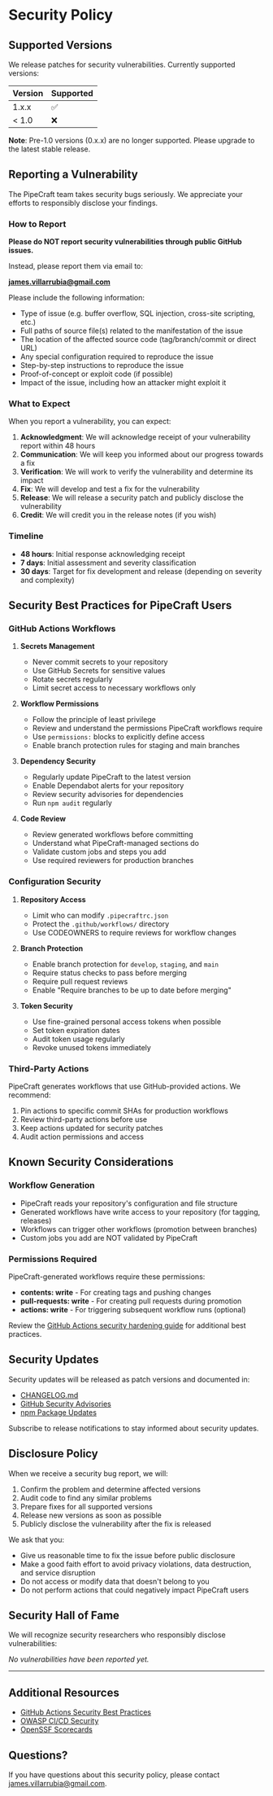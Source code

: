 # Security Policy

## Supported Versions

We release patches for security vulnerabilities. Currently supported versions:

| Version | Supported          |
| ------- | ------------------ |
| 1.x.x   | :white_check_mark: |
| < 1.0   | :x:                |

**Note**: Pre-1.0 versions (0.x.x) are no longer supported. Please upgrade to the latest stable release.

## Reporting a Vulnerability

The PipeCraft team takes security bugs seriously. We appreciate your efforts to responsibly disclose your findings.

### How to Report

**Please do NOT report security vulnerabilities through public GitHub issues.**

Instead, please report them via email to:

**[james.villarrubia@gmail.com](mailto:james.villarrubia@gmail.com)**

Please include the following information:

- Type of issue (e.g. buffer overflow, SQL injection, cross-site scripting, etc.)
- Full paths of source file(s) related to the manifestation of the issue
- The location of the affected source code (tag/branch/commit or direct URL)
- Any special configuration required to reproduce the issue
- Step-by-step instructions to reproduce the issue
- Proof-of-concept or exploit code (if possible)
- Impact of the issue, including how an attacker might exploit it

### What to Expect

When you report a vulnerability, you can expect:

1. **Acknowledgment**: We will acknowledge receipt of your vulnerability report within 48 hours
2. **Communication**: We will keep you informed about our progress towards a fix
3. **Verification**: We will work to verify the vulnerability and determine its impact
4. **Fix**: We will develop and test a fix for the vulnerability
5. **Release**: We will release a security patch and publicly disclose the vulnerability
6. **Credit**: We will credit you in the release notes (if you wish)

### Timeline

- **48 hours**: Initial response acknowledging receipt
- **7 days**: Initial assessment and severity classification
- **30 days**: Target for fix development and release (depending on severity and complexity)

## Security Best Practices for PipeCraft Users

### GitHub Actions Workflows

1. **Secrets Management**
   - Never commit secrets to your repository
   - Use GitHub Secrets for sensitive values
   - Rotate secrets regularly
   - Limit secret access to necessary workflows only

2. **Workflow Permissions**
   - Follow the principle of least privilege
   - Review and understand the permissions PipeCraft workflows require
   - Use `permissions:` blocks to explicitly define access
   - Enable branch protection rules for staging and main branches

3. **Dependency Security**
   - Regularly update PipeCraft to the latest version
   - Enable Dependabot alerts for your repository
   - Review security advisories for dependencies
   - Run `npm audit` regularly

4. **Code Review**
   - Review generated workflows before committing
   - Understand what PipeCraft-managed sections do
   - Validate custom jobs and steps you add
   - Use required reviewers for production branches

### Configuration Security

1. **Repository Access**
   - Limit who can modify `.pipecraftrc.json`
   - Protect the `.github/workflows/` directory
   - Use CODEOWNERS to require reviews for workflow changes

2. **Branch Protection**
   - Enable branch protection for `develop`, `staging`, and `main`
   - Require status checks to pass before merging
   - Require pull request reviews
   - Enable "Require branches to be up to date before merging"

3. **Token Security**
   - Use fine-grained personal access tokens when possible
   - Set token expiration dates
   - Audit token usage regularly
   - Revoke unused tokens immediately

### Third-Party Actions

PipeCraft generates workflows that use GitHub-provided actions. We recommend:

1. Pin actions to specific commit SHAs for production workflows
2. Review third-party actions before use
3. Keep actions updated for security patches
4. Audit action permissions and access

## Known Security Considerations

### Workflow Generation

- PipeCraft reads your repository's configuration and file structure
- Generated workflows have write access to your repository (for tagging, releases)
- Workflows can trigger other workflows (promotion between branches)
- Custom jobs you add are NOT validated by PipeCraft

### Permissions Required

PipeCraft-generated workflows require these permissions:

- **contents: write** - For creating tags and pushing changes
- **pull-requests: write** - For creating pull requests during promotion
- **actions: write** - For triggering subsequent workflow runs (optional)

Review the [GitHub Actions security hardening guide](https://docs.github.com/en/actions/security-guides/security-hardening-for-github-actions) for additional best practices.

## Security Updates

Security updates will be released as patch versions and documented in:

- [CHANGELOG.md](./CHANGELOG.md)
- [GitHub Security Advisories](https://github.com/jamesvillarrubia/pipecraft/security/advisories)
- [npm Package Updates](https://www.npmjs.com/package/pipecraft)

Subscribe to release notifications to stay informed about security updates.

## Disclosure Policy

When we receive a security bug report, we will:

1. Confirm the problem and determine affected versions
2. Audit code to find any similar problems
3. Prepare fixes for all supported versions
4. Release new versions as soon as possible
5. Publicly disclose the vulnerability after the fix is released

We ask that you:

- Give us reasonable time to fix the issue before public disclosure
- Make a good faith effort to avoid privacy violations, data destruction, and service disruption
- Do not access or modify data that doesn't belong to you
- Do not perform actions that could negatively impact PipeCraft users

## Security Hall of Fame

We will recognize security researchers who responsibly disclose vulnerabilities:

<!-- Security researchers will be listed here -->

*No vulnerabilities have been reported yet.*

---

## Additional Resources

- [GitHub Actions Security Best Practices](https://docs.github.com/en/actions/security-guides/security-hardening-for-github-actions)
- [OWASP CI/CD Security](https://owasp.org/www-project-devsecops-guideline/)
- [OpenSSF Scorecards](https://github.com/ossf/scorecard)

## Questions?

If you have questions about this security policy, please contact [james.villarrubia@gmail.com](mailto:james.villarrubia@gmail.com).
